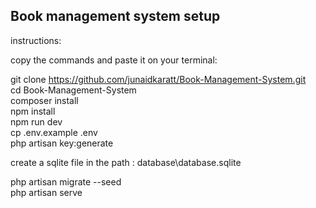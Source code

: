 ## Book management system setup

instructions:

copy the commands and paste it on your terminal:

git clone https://github.com/junaidkaratt/Book-Management-System.git<br>
cd Book-Management-System<br>
composer install<br>
npm install<br>
npm run dev  <br>
cp .env.example .env<br>
php artisan key:generate<br>

create a sqlite file in the path : database\database.sqlite 

php artisan migrate --seed<br>
php artisan serve
